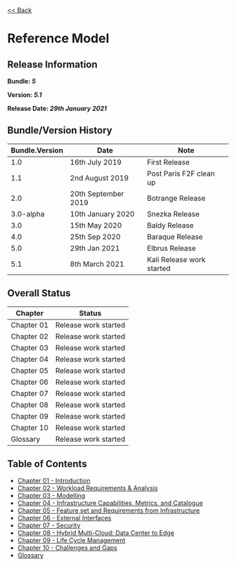 [<< Back](https://cntt-n.github.io/CNTT/)
# Reference Model

## Release Information
**Bundle: _5_**

**Version: _5.1_**

**Release Date: _29th January 2021_**

## Bundle/Version History

| Bundle.Version    | Date                  | Note
| ---               | ---                   | ---                       |
| 1.0               | 16th July 2019        | First Release             |
| 1.1               | 2nd August 2019       | Post Paris F2F clean up   |
| 2.0               | 20th September 2019   | Botrange Release          |
| 3.0-alpha         | 10th January 2020     | Snezka Release            |
| 3.0               | 15th May 2020         | Baldy Release             |
| 4.0               | 25th Sep 2020         | Baraque Release           |
| 5.0               | 29th Jan 2021         | Elbrus Release            |
| 5.1               | 8th March 2021        | Kali Release work started |

## Overall Status

| Chapter | Status |
| --- | --- |
| Chapter 01 | Release work started |
| Chapter 02 | Release work started |
| Chapter 03 | Release work started |
| Chapter 04 | Release work started |
| Chapter 05 | Release work started |
| Chapter 06 | Release work started |
| Chapter 07 | Release work started |
| Chapter 08 | Release work started |
| Chapter 09 | Release work started |
| Chapter 10 | Release work started |
| Glossary   | Release work started |

## Table of Contents
* [Chapter 01 - Introduction](chapters/chapter01.md)
* [Chapter 02 - Workload Requirements & Analysis](chapters/chapter02.md)
* [Chapter 03 - Modelling](chapters/chapter03.md)
* [Chapter 04 - Infrastructure Capabilities, Metrics, and Catalogue](chapters/chapter04.md)
* [Chapter 05 - Feature set and Requirements from Infrastructure](chapters/chapter05.md)
* [Chapter 06 - External Interfaces](chapters/chapter06.md)
* [Chapter 07 - Security](chapters/chapter07.md)
* [Chapter 08 - Hybrid Multi-Cloud: Data Center to Edge](chapters/chapter08.md)
* [Chapter 09 - Life Cycle Management](chapters/chapter09.md)
* [Chapter 10 - Challenges and Gaps](chapters/chapter10.md)
* [Glossary](../common/glossary.md)
